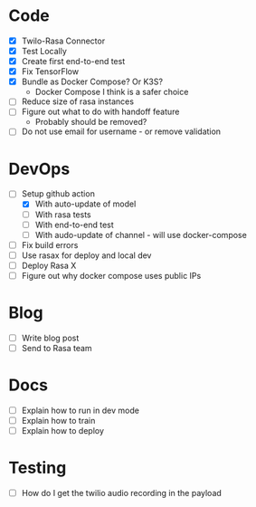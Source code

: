 # Code
- [X] Twilo-Rasa Connector
- [X] Test Locally
- [X] Create first end-to-end test
- [X] Fix TensorFlow
- [X] Bundle as Docker Compose? Or K3S?
  * Docker Compose I think is a safer choice
- [ ] Reduce size of rasa instances
- [ ] Figure out what to do with handoff feature
  * Probably should be removed?
- [ ] Do not use email for username - or remove validation

# DevOps
- [ ] Setup github action
  - [X] With auto-update of model
  - [ ] With rasa tests
  - [ ] With end-to-end test
  - [ ] With audo-update of channel - will use docker-compose
- [ ] Fix build errors
- [ ] Use rasax for deploy and local dev
- [ ] Deploy Rasa X
- [ ] Figure out why docker compose uses public IPs

# Blog
- [ ] Write blog post
- [ ] Send to Rasa team

# Docs
- [ ] Explain how to run in dev mode
- [ ] Explain how to train
- [ ] Explain how to deploy

# Testing
- [ ] How do I get the twilio audio recording in the payload
